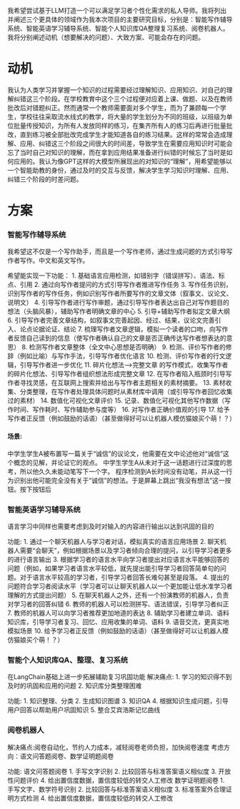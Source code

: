 我希望尝试基于LLM打造一个可以满足学习者个性化需求的私人导师。我将列出并阐述三个更具体的领域作为我本次项目的主要研究目标，分别是：智能写作辅导系统、智能英语学习辅导系统、智能个人知识库QA整理复习系统、阅卷机器人。我将分别阐述动机（想要解决的问题）、大致方案、可能会存在的问题。

# 动机
我认为人类学习并掌握一个知识的过程需要经过理解知识、应用知识、对自己的理解纠错这三个阶段。在学校教育中这个三个过程便对应着上课、做题、以及在教师批改后对错题纠正。然而通常一个教师需要面对多个学生，而为了兼顾每一个学生，学校往往采取流水线式的教学，将大量的学生划分为不同的班级，以班级为单位批量传授知识，为所有人发放同样的练习，在集齐所有人的练习后再进行批量批改，直到练习被全部批改完成学生才能知道各自的练习结果。这样的常常会造成理解、应用、纠错这三个阶段之间很大的时间差，导致学生在需要应用知识时可能会忘了当时自己对知识的理解，而在拿到应用结果准备进行纠错的时候忘了当时是如何应用的。我认为像GPT这样的大模型所展现出的对知识的“理解”，用希望能够以一个智能助教的身份，通过及时的交互与反馈，解决学生学习知识时理解、应用、纠错三个阶段的时差问题。

# 方案
### 智能写作辅导系统
我希望这不仅是一个写作助手，而且是一个写作老师，通过生成问题的方式引导写作者写作。中文和英文写作。

希望能实现一下功能：
	1. 基础语言应用检测，如错别字（错误拼写）、语法、标点、引用
	2. 通过向写作者提问的方式引导写作者推进写作任务
	3. 写作任务识别，识别写作者的写作任务，例如识别写作者所要写作的文章文体（叙事文、议论文、说明文）
	4. 引导写作者进行写作审题，通过引导写作者表达出自己对写作题目的想法（头脑风暴），辅助写作者明确文章的中心
	5. 引导+辅助写作者拟定文章大纲
	6. 引导写作者完善文章结构，如叙事文完善起因、经过、结果，议论文完善引入、论点论据论证、结论
	7. 梳理写作者文章逻辑，模拟一个读者的口吻，向写作者反馈自己读到的信息（使写作者确认自己的文章是否正确传达写作者想表达的意思）
	8. 检测写作者文章整体（全文中心思想是否明确）
	9. 检测、评价写作者的修辞（例如比喻）与写作手法，引导写作者优化语言
	10. 检测、评价写作者的行文逻辑，引导写作者进一步优化
	11. 碎片化想法—>完整文章 的写作模式，收集写作者的碎片化想法、引导写作者组织想法形成完整文章
	12. 在写作者陷入瓶颈时引导写作者寻找灵感，在互联网上搜索并给出与写作者主题相关的素材摘要。
	13. 素材收集、分类整理，在写作者处理具体问题时从素材库中调用（或引导写作者回忆收集过的素材）
	14. 数值化可视化文章评价
	15. 记录、数值化可视化其他写作数据（写作时间、写作耗时、写作辅助参与度等）
	16. 对写作者正确价值观的引导
	17. 给予写作者正反馈（例如鼓励的话语）（甚至做得好可以让机器人模仿猫娘买个萌！？）

#### 场景:
中学生学生A被布置写一篇关于“诚信”的议论文，他需要在文中论述他对“诚信”这个概念的见解，并论证它的观点。
中学生学生A从未对于这一话题进行过深度的思考，所以他久久未能动笔写下一个字。
程序检测到A长时间没有动笔，并从这一行为识别出他可能完全没有关于“诚信”的想法。于是屏幕上跳出“我没有想法”这一按钮。按下按钮后

### 智能英语学习辅导系统
语言学习中同样也需要考虑到及时对输入的内容进行输出以达到巩固的目的

功能:
	1. 通过一个聊天机器人与学习者对话，模拟真实的语言应用场景
	2. 聊天机器人需要“会聊天”，例如根据场景以及学习者倾向合理的提问，以引导学习者更多的进行语言输出
	3. 根据学习者的语言水平向学习者提出对应语言水平能够回答的问题（例如，如果学习者语言水平较低，就先提出能引导学习者回答简单句的问题。对于语言水平较高的学习者，引导学习者回答长难句甚至是段落。
	4. 提出的问题符合学习者阅读水平（学习者可以让聊天机器人以一个更加能让低水准学习者理解的方式提出问题）
	5. 在聊天机器人之外，还有一个扮演教师的机器人，负责对学习者的回答纠错
	6. 教师的机器人可以检测拼写、语法错误，引导学习者纠正
	7. 教师的机器人可以向学习者推荐更加地道的表达
	8. 辅助学习者建立单词、语料知识库，引导学习者复习、回忆、应用收集的单词、语料
	9. 语音交流，更真实地模拟场景
	10. 给予学习者正反馈（例如鼓励的话语）（甚至做得好可以让机器人模仿猫娘买个萌！？）

### 智能个人知识库QA、整理、复习系统
在LangChain基础上进一步拓展辅助复习巩固功能
解决痛点:
	1. 学习的知识得不到及时的巩固和应用的问题
	2. 知识库分类整理困难

功能:
	1. 知识整理、分类
	2. 生成知识图谱
	3. 知识QA
	4. 根据知识生成问题，引导用户回答以帮助用户巩固知识
	5. 整合艾宾浩斯记忆曲线

### 阅卷机器人
解决痛点:阅卷自动化，节约人力成本，减轻阅卷老师负担，加快阅卷速度
考虑方向：语文问答题阅卷、数学证明题阅卷

功能:
	语文问答题阅卷
		1. 手写文字识别
		2. 比较回答与标准答案语义相似度
		3. 开放性问题评价
		4. 给出置信度数据，置信度较低的转交人工修改
	数学证明题阅卷
		1. 手写文字、数学符号识别
		2. 比较回答与标准答案语义相似度
		3. 标准答案外合理证明方式检测
		4. 给出置信度数据，置信度较低的转交人工修改

  